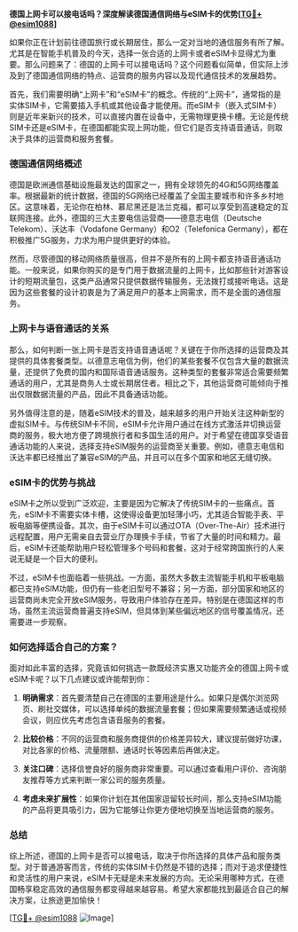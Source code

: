**德国上网卡可以接电话吗？深度解读德国通信网络与eSIM卡的优势[[TG💪+ @esim1088](https://t.me/s/esim1088)]**

如果你正在计划前往德国旅行或长期居住，那么一定对当地的通信服务有所了解。尤其是在智能手机普及的今天，选择一张合适的上网卡或者eSIM卡显得尤为重要。那么问题来了：德国的上网卡可以接电话吗？这个问题看似简单，但实际上涉及到了德国通信网络的特点、运营商的服务内容以及现代通信技术的发展趋势。

首先，我们需要明确“上网卡”和“eSIM卡”的概念。传统的“上网卡”，通常指的是实体SIM卡，它需要插入手机或其他设备才能使用。而eSIM卡（嵌入式SIM卡）则是近年来新兴的技术，可以直接内置在设备中，无需物理更换卡槽。无论是传统SIM卡还是eSIM卡，在德国都能实现上网功能，但它们是否支持语音通话，则取决于具体的运营商和服务套餐。

### 德国通信网络概述

德国是欧洲通信基础设施最发达的国家之一，拥有全球领先的4G和5G网络覆盖率。根据最新的统计数据，德国的5G网络已经覆盖了全国主要城市和许多乡村地区。这意味着，无论你在柏林、慕尼黑还是法兰克福，都可以享受到高速稳定的互联网连接。此外，德国的三大主要电信运营商——德意志电信（Deutsche Telekom）、沃达丰（Vodafone Germany）和O2（Telefonica Germany），都在积极推广5G服务，力求为用户提供更好的体验。

然而，尽管德国的移动网络质量很高，但并不是所有的上网卡都支持语音通话功能。一般来说，如果你购买的是专门用于数据流量的上网卡，比如那些针对游客设计的短期流量包，这类产品通常只提供数据传输服务，无法拨打或接听电话。这是因为这些套餐的设计初衷是为了满足用户的基本上网需求，而不是全面的通信服务。

### 上网卡与语音通话的关系

那么，如何判断一张上网卡是否支持语音通话呢？关键在于你所选择的运营商及其提供的具体套餐类型。以德意志电信为例，他们的某些套餐不仅包含大量的数据流量，还提供了免费的国内和国际语音通话服务。这种类型的套餐非常适合需要频繁通话的用户，尤其是商务人士或长期居住者。相比之下，其他运营商可能倾向于推出仅限数据流量的产品，因此不具备通话功能。

另外值得注意的是，随着eSIM技术的普及，越来越多的用户开始关注这种新型的虚拟SIM卡。与传统SIM卡不同，eSIM卡允许用户通过在线方式激活并切换运营商的服务，极大地方便了跨境旅行者和多国生活的用户。对于希望在德国享受语音通话功能的人来说，选择支持eSIM服务的运营商至关重要。例如，德意志电信和沃达丰都已经推出了兼容eSIM的产品，并且可以在多个国家和地区无缝切换。

### eSIM卡的优势与挑战

eSIM卡之所以受到广泛欢迎，主要是因为它解决了传统SIM卡的一些痛点。首先，eSIM卡不需要实体卡槽，这使得设备更加轻薄小巧，尤其适合智能手表、平板电脑等便携设备。其次，由于eSIM卡可以通过OTA（Over-The-Air）技术进行远程配置，用户无需亲自去营业厅办理换卡手续，节省了大量的时间和精力。最后，eSIM卡还能帮助用户轻松管理多个号码和套餐，这对于经常跨国旅行的人来说无疑是一个巨大的便利。

不过，eSIM卡也面临着一些挑战。一方面，虽然大多数主流智能手机和平板电脑都已支持eSIM功能，但仍有一些老旧型号不兼容；另一方面，部分国家和地区的运营商尚未完全开放eSIM服务，导致用户体验存在差异。特别是在德国这样的市场，虽然主流运营商普遍支持eSIM，但具体到某些偏远地区的信号覆盖情况，还需要进一步观察。

### 如何选择适合自己的方案？

面对如此丰富的选择，究竟该如何挑选一款既经济实惠又功能齐全的德国上网卡或eSIM卡呢？以下几点建议或许能帮到你：

1. **明确需求**：首先要清楚自己在德国的主要用途是什么。如果只是偶尔浏览网页、刷社交媒体，可以选择单纯的数据流量套餐；但如果需要频繁通话或视频会议，则应优先考虑包含语音服务的套餐。
   
2. **比较价格**：不同的运营商和服务商提供的价格差异较大，建议提前做好功课，对比各家的价格、流量限额、通话时长等因素后再做决定。
   
3. **关注口碑**：选择信誉良好的服务商非常重要。可以通过查看用户评价、咨询朋友推荐等方式来判断一家公司的服务质量。

4. **考虑未来扩展性**：如果你计划在其他国家逗留较长时间，那么支持eSIM功能的产品将更具吸引力，因为它能够让你更方便地切换至当地运营商的服务。

### 总结

综上所述，德国的上网卡是否可以接电话，取决于你所选择的具体产品和服务类型。对于普通游客而言，传统的实体SIM卡仍然是不错的选择；而对于追求便捷性和灵活性的用户来说，eSIM卡无疑是未来发展的方向。无论采用哪种方式，在德国畅享稳定高效的通信服务都变得越来越容易。希望大家都能找到最适合自己的解决方案，让旅途更加愉快！

[[TG💪+ @esim1088](https://t.me/s/esim1088) ![Image](https://i.postimg.cc/4NQfJmqS/Snipaste-2025-05-13-00-14-12.png)]